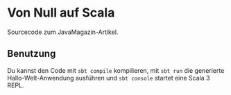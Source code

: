 # Von Null auf Scala

Sourcecode zum JavaMagazin-Artikel.

## Benutzung
Du kannst den Code mit `sbt compile` kompilieren, mit `sbt run` die generierte Hallo-Welt-Anwendung ausführen und `sbt console` startet eine Scala 3 REPL.

